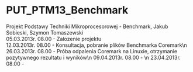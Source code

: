 PUT_PTM13_Benchmark
===================

Projekt Podstawy Techniki Mikroprocesorowej - Benchmark, Jakub Sobieski, Szymon Tomaszewski  
05.03.2013r. 08.00 - Zalozenie projektu  
12.03.2013r. 08.00 - Konsultacja, pobranie plików Benchmarka Coremark\n
26.03.2013r. 08.00 - Próba odpalenia Coremark na Linuxie, otrzymanie pozytywnego rezultatu i wyników\n
09.04.2013r. 08.00 - \n
23.04.2013r. 08.00 - 
